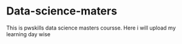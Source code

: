 # Data-science-maters
This is pwskills data science masters coursse. Here i will upload my learning day wise
